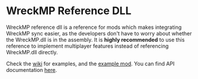 # WreckMP Reference DLL

WreckMP reference dll is a reference for mods which makes integrating WreckMP sync easier, as the developers don't have to worry about whether the WreckMP.dll is in the assembly.
It is **highly recommended** to use this reference to implement multiplayer features instead of referencing WreckMP.dll directly. 

Check the [wiki](https://github.com/maceeikodev/WreckMP-Docs/wiki) for examples, and the [example mod](https://github.com/maceeikodev/WreckMP-Docs).
You can find API documentation [here](https://github.com/maceeikodev/WreckMP_Ref/wiki).
